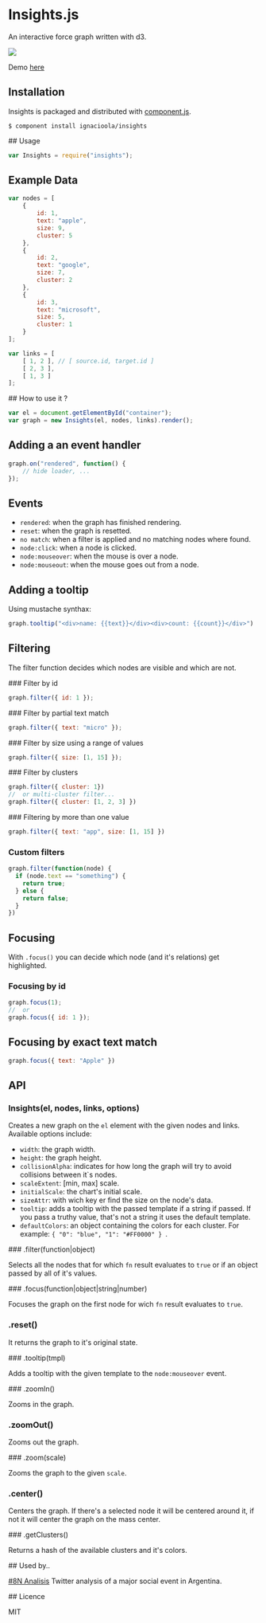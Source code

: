 Insights.js
===========

An interactive force graph written with d3. 

<img src="http://ignacioola.github.com/insights/img/1.png" />

Demo [here](http://ignacioola.github.com/insights/demo/)

## Installation

Insights is packaged and distributed with [component.js](https://github.com/component/component).

    $ component install ignacioola/insights

## Usage
```javascript
var Insights = require("insights");
```

## Example Data

```javascript
var nodes = [
    {
        id: 1,
        text: "apple",
        size: 9,
        cluster: 5
    },
    {
        id: 2,
        text: "google",
        size: 7,
        cluster: 2
    },
    {
        id: 3,
        text: "microsoft",
        size: 5,
        cluster: 1
    }
];

var links = [
    [ 1, 2 ], // [ source.id, target.id ]
    [ 2, 3 ],
    [ 1, 3 ]
];
```

## How to use it ?

```javascript
var el = document.getElementById("container");
var graph = new Insights(el, nodes, links).render();
```

## Adding a an event handler

```javascript
graph.on("rendered", function() {
    // hide loader, ...
});
```

## Events

* `rendered`: when the graph has finished rendering.
* `reset`: when the graph is resetted.
* `no match`: when a filter is applied and no matching nodes where found.
* `node:click`: when a node is clicked.
* `node:mouseover`: when the mouse is over a node.
* `node:mouseout`: when the mouse goes out from a node.

## Adding a tooltip

Using mustache synthax:

```javascript
graph.tooltip("<div>name: {{text}}</div><div>count: {{count}}</div>")
```

## Filtering

The filter function decides which nodes are visible and which are not.

### Filter by id
```javascript
graph.filter({ id: 1 });
```

### Filter by partial text match 
```javascript
graph.filter({ text: "micro" });
```

### Filter by size using a range of values
```javascript
graph.filter({ size: [1, 15] });
```

### Filter by clusters
```javascript
graph.filter({ cluster: 1})
//  or multi-cluster filter...
graph.filter({ cluster: [1, 2, 3] })
```

### Filtering by more than one value
```javascript
graph.filter({ text: "app", size: [1, 15] })
```

### Custom filters
```javascript
graph.filter(function(node) {
  if (node.text == "something") {
    return true;
  } else {
    return false;
  }
})
```

## Focusing

With `.focus()` you can decide which node (and it's relations) get highlighted.

### Focusing by id
```javascript
graph.focus(1);
//  or
graph.focus({ id: 1 });
```

## Focusing by exact text match
```javascript
graph.focus({ text: "Apple" })
```

## API 

### Insights(el, nodes, links, options)

Creates a new graph on the `el` element with the given nodes and links. Available options include:

* `width`: the graph width.
* `height`: the graph height.
* `collisionAlpha`: indicates for how long the graph will try to avoid collisions between it`s nodes.
* `scaleExtent`: [min, max] scale.
* `initialScale`: the chart's initial scale.
* `sizeAttr`: with wich key er find the size on the node's data.
* `tooltip`: adds a tooltip with the passed template if a string if passed. If you pass a truthy value, that's not a string it uses the default template.
* `defaultColors`: an object containing the colors for each cluster. For example: `{ "0": "blue", "1": "#FF0000" } `.
    
### .filter(function|object)

Selects all the nodes that for which `fn` result evaluates to `true` or if an object passed by all of it's values.
    
### .focus(function|object|string|number)

Focuses the graph on the first node for wich `fn` result evaluates to `true`.

### .reset()

It returns the graph to it's original state.

### .tooltip(tmpl)

Adds a tooltip with the given template to the `node:mouseover` event.
    
### .zoomIn()

Zooms in the graph.
    
### .zoomOut()

Zooms out the graph.
    
### .zoom(scale)

Zooms the graph to the given `scale`.
    
### .center()
    
Centers the graph. If there's a selected node it will be centered around it, if not it will center the graph on the mass center.
    
### .getClusters()

Returns a hash of the available clusters and it's colors.

## Used by..

[#8N Analisis](http://blog.zenzey.com/reports/8N) Twitter analysis of a major social event in Argentina.

## Licence

MIT
